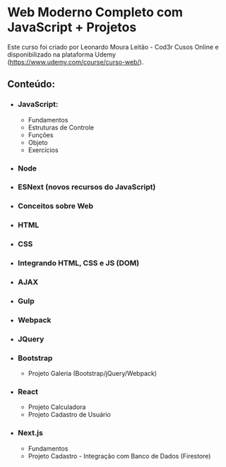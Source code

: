 # Web Moderno Completo com JavaScript + Projetos
Este curso foi criado por Leonardo Moura Leitão - Cod3r Cusos Online e disponibilizado na plataforma Udemy (https://www.udemy.com/course/curso-web/).

## Conteúdo:
* ### **JavaScript:** 
	* Fundamentos
	* Estruturas de Controle
	* Funções
	* Objeto
	* Exercícios
* ### **Node**
* ### **ESNext (novos recursos do JavaScript)**
* ### **Conceitos sobre Web**
* ### **HTML**
* ### **CSS**
* ### **Integrando HTML, CSS e JS (DOM)**
* ### **AJAX**
* ### **Gulp**
* ### **Webpack**
* ### **JQuery**
* ### **Bootstrap**
	* Projeto Galeria (Bootstrap/jQuery/Webpack)
* ### **React**
	* Projeto Calculadora
	* Projeto Cadastro de Usuário
* ### **Next.js**
	* Fundamentos
	* Projeto Cadastro - Integração com Banco de Dados (Firestore)
	
